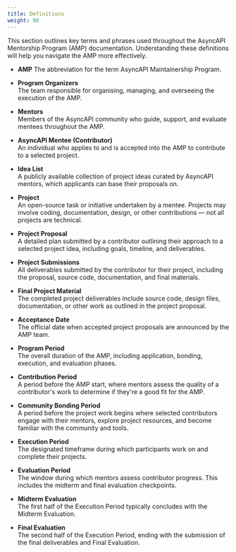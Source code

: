 ```yaml
---
title: Definitions
weight: 90
---
```


This section outlines key terms and phrases used throughout the AsyncAPI Mentorship Program (AMP) documentation. Understanding these definitions will help you navigate the AMP more effectively.

- **AMP**
    The abbreviation for the term AsyncAPI Maintainership Program.

- **Program Organizers**  
    The team responsible for organising, managing, and overseeing the execution of the AMP.

- **Mentors**  
    Members of the AsyncAPI community who guide, support, and evaluate mentees throughout the AMP.

- **AsyncAPI Mentee (Contributor)**  
    An individual who applies to and is accepted into the AMP to contribute to a selected project.

- **Idea List**  
    A publicly available collection of project ideas curated by AsyncAPI mentors, which applicants can base their proposals on.

- **Project**  
    An open-source task or initiative undertaken by a mentee. Projects may involve coding, documentation, design, or other contributions — not all projects are technical.

- **Project Proposal**  
    A detailed plan submitted by a contributor outlining their approach to a selected project idea, including goals, timeline, and deliverables.

- **Project Submissions**  
    All deliverables submitted by the contributor for their project, including the proposal, source code, documentation, and final materials.

- **Final Project Material**  
    The completed project deliverables include source code, design files, documentation, or other work as outlined in the project proposal.

- **Acceptance Date**  
    The official date when accepted project proposals are announced by the AMP team.

- **Program Period**  
    The overall duration of the AMP, including application, bonding, execution, and evaluation phases.

- **Contribution Period**  
    A period before the AMP start, where mentors assess the quality of a contributor's work to determine if they're a good fit for the AMP.

- **Community Bonding Period**  
    A period before the project work begins where selected contributors engage with their mentors, explore project resources, and become familiar with the community and tools.

- **Execution Period**  
    The designated timeframe during which participants work on and complete their projects.

- **Evaluation Period**  
    The window during which mentors assess contributor progress. This includes the midterm and final evaluation checkpoints.

- **Midterm Evaluation**  
    The first half of the Execution Period typically concludes with the Midterm Evaluation.

- **Final Evaluation**  
    The second half of the Execution Period, ending with the submission of the final deliverables and Final Evaluation.